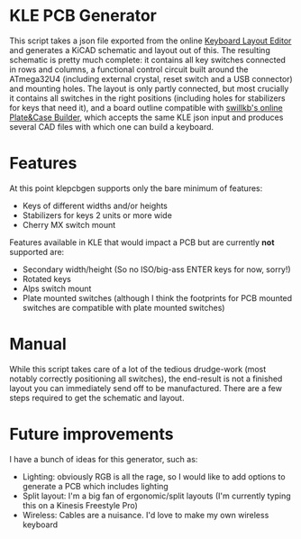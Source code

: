 # KLE PCB Generator

This script takes a json file exported from the online [Keyboard Layout Editor](http://www.keyboard-layout-editor.com/) and generates a KiCAD schematic and layout out of this. The resulting schematic is pretty much complete: it contains all key switches connected in rows and columns, a functional control circuit built around the ATmega32U4 (including external crystal, reset switch and a USB connector) and mounting holes. The layout is only partly connected, but most crucially it contains all switches in the right positions (including holes for stabilizers for keys that need it), and a board outline compatible with [swillkb's online Plate&Case Builder](http://builder.swillkb.com/), which accepts the same KLE json input and produces several CAD files with which one can build a keyboard.

# Features

At this point klepcbgen supports only the bare minimum of features:

* Keys of different widths and/or heights
* Stabilizers for keys 2 units or more wide
* Cherry MX switch mount

Features available in KLE that would impact a PCB but are currently **not** supported are:

* Secondary width/height (So no ISO/big-ass ENTER keys for now, sorry!)
* Rotated keys
* Alps switch mount
* Plate mounted switches (although I think the footprints for PCB mounted switches are compatible with plate mounted switches)

# Manual

While this script takes care of a lot of the tedious drudge-work (most notably correctly positioning all switches), the end-result is not a finished layout you can immediately send off to be manufactured. There are a few steps required to get the schematic and layout.

<TODO>

# Future improvements

I have a bunch of ideas for this generator, such as:

* Lighting: obviously RGB is all the rage, so I would like to add options to generate a PCB which includes lighting
* Split layout: I'm a big fan of ergonomic/split layouts (I'm currently typing this on a Kinesis Freestyle Pro)
* Wireless: Cables are a nuisance. I'd love to make my own wireless keyboard


